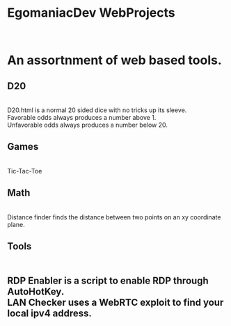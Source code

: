 # EgomaniacDev WebProjects
<br>
<h1> An assortnment of web based tools. </h1>
<h2>D20</h2>
<BR> 
  D20.html is a normal 20 sided dice with no tricks up its sleeve.
<br>
  Favorable odds always produces a number above 1.
<br>
  Unfavorable odds always produces a number below 20.
  <br>
  <h2>Games</h2>
  <br>
  Tic-Tac-Toe
  <br>
  <h2>Math</h2>
  <br>
  Distance finder finds the distance between two points on an xy coordinate plane.
  <br>
  <h2>Tools<h2>
   <br>
  RDP Enabler is a script to enable RDP through AutoHotKey.
    <br>
  LAN Checker uses a WebRTC exploit to find your local ipv4 address.
   
  
  
